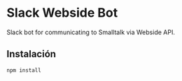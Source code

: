 # Slack Webside Bot

Slack bot for communicating to Smalltalk via Webside API.

## Instalación

```bash
npm install
```
